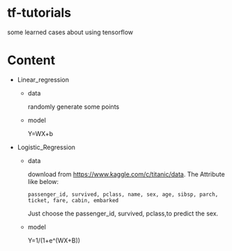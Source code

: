 # tf-tutorials
some learned cases about using tensorflow

# Content
* Linear_regression
    * data

      randomly generate some points
    * model

      Y=WX+b
* Logistic_Regression

  * data

    download from https://www.kaggle.com/c/titanic/data.
    The Attribute like below:

        passenger_id, survived, pclass, name, sex, age, sibsp, parch, ticket, fare, cabin, embarked
    Just choose the passenger_id, survived, pclass,to predict the sex.

  * model

    Y=1/(1+e^(WX+B))
